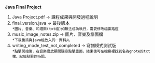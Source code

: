 **Java Final Project**

1. Java Project.pdf -> 課程成果與開發過程說明  
2. final_version.java -> 最後版本  
`*圖片、音樂、和譜面(txt檔)如無法成功執行，需要修改檔案路徑`  
3. music_image_notes.zip -> 圖片、音樂及譜面檔  
`*下載後請與java檔放入同一資料夾`  
4. writing_mode_test_not_completed -> 寫譜模式測試版  
`*點擊開始後，在音樂撥放期間隨意點擊畫面，結束後可在檔案裡找到名為gnote的txt檔，紀錄點擊的時間。`  
